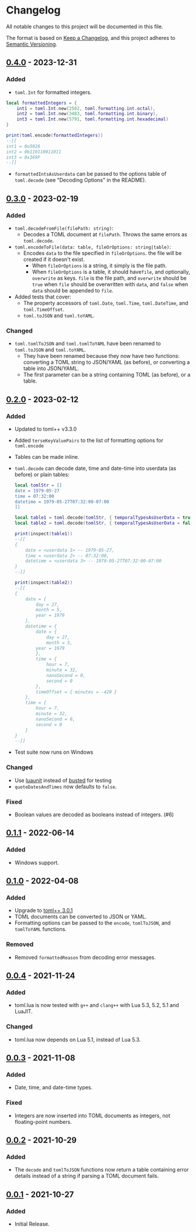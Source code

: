 # Changelog

All notable changes to this project will be documented in this file.

The format is based on [Keep a Changelog](https://keepachangelog.com/en/1.0.0/),
and this project adheres to [Semantic Versioning](https://semver.org/spec/v2.0.0.html).

## [0.4.0](https://github.com/LebJe/toml.lua/releases/tag/0.4.0) - 2023-12-31

### Added

-   `toml.Int` for formatted integers.

```lua
local formattedIntegers = {
	int1 = toml.Int.new(2582, toml.formatting.int.octal),
	int2 = toml.Int.new(3483, toml.formatting.int.binary),
	int3 = toml.Int.new(5791, toml.formatting.int.hexadecimal)
}

print(toml.encode(formattedIntegers))
--[[
int1 = 0o5026
int2 = 0b110110011011
int3 = 0x169F
--]]
```

-   `formattedIntsAsUserdata` can be passed to the options table of `toml.decode` (see "Decoding Options" in the README).

## [0.3.0](https://github.com/LebJe/toml.lua/releases/tag/0.3.0) - 2023-02-19

### Added

-   `toml.decodeFromFile(filePath: string)`:
    -   Decodes a TOML document at `filePath`. Throws the same errors as `toml.decode`.
-   `toml.encodeToFile(data: table, fileOrOptions: string|table)`:
    -   Encodes `data` to the file specified in `fileOrOptions`. the file will be created if it doesn't exist.
        -   When `fileOrOptions` is a string, it simply is the file path.
        -   When `fileOrOptions` is a table, it should have`file`, and optionally, `overwrite` as keys. `file` is the file path, and `overwrite` should be `true` when `file` should be overwritten with `data`, and `false` when `data` should be appended to `file`.
-   Added tests that cover:
    -   The property accessors of `toml.Date`, `toml.Time`, `toml.DateTime`, and `toml.TimeOffset`.
    -   `toml.toJSON` and `toml.toYAML`.

### Changed

-   `toml.tomlToJSON` and `toml.tomlToYAML` have been renamed to `toml.toJSON` and `toml.toYAML`.
    -   They have been renamed because they now have two functions: converting a TOML string to JSON/YAML (as before), or converting a table into JSON/YAML.
    -   The first parameter can be a string containing TOML (as before), or a table.

## [0.2.0](https://github.com/LebJe/toml.lua/releases/tag/0.2.0) - 2023-02-12

### Added

-   Updated to toml++ v3.3.0
-   Added `terseKeyValuePairs` to the list of formatting options for `toml.encode`
-   Tables can be made inline.
-   `toml.decode` can decode date, time and date-time into userdata (as before) or plain tables:

    ```lua
    local tomlStr = [[
    date = 1979-05-27
    time = 07:32:00
    datetime = 1979-05-27T07:32:00-07:00
    ]]

    local table1 = toml.decode(tomlStr, { temporalTypesAsUserData = true })
    local table2 = toml.decode(tomlStr, { temporalTypesAsUserData = false })

    print(inspect(table1))
    --[[
    {
    	date = <userdata 1> -- 1979-05-27,
    	time = <userdata 2> -- 07:32:00,
    	datetime = <userdata 3> -- 1979-05-27T07:32:00-07:00
    }
    --]]

    print(inspect(table2))
    --[[
    {
    	date = {
    		day = 27,
    		month = 5,
    		year = 1979
    	},
    	datetime = {
    		date = {
    			day = 27,
    			month = 5,
    		year = 1979
    		},
    		time = {
    			hour = 7,
    			minute = 32,
    			nanoSecond = 0,
    			second = 0
    		},
    		timeOffset = { minutes = -420 }
    	},
    	time = {
    		hour = 7,
    		minute = 32,
    		nanoSecond = 0,
    		second = 0
    	}
    }
    --]]
    ```

-   Test suite now runs on Windows

### Changed

-   Use [luaunit](https://github.com/bluebird75/luaunit) instead of [busted](https://github.com/lunarmodules/busted) for testing
-   `quoteDatesAndTimes` now defaults to `false`.

### Fixed

-   Boolean values are decoded as booleans instead of integers. (#6)

## [0.1.1](https://github.com/LebJe/toml.lua/releases/tag/0.1.1) - 2022-06-14

### Added

-   Windows support.

## [0.1.0](https://github.com/LebJe/toml.lua/releases/tag/0.1.0) - 2022-04-08

### Added

-   Upgrade to [toml++ 3.0.1](https://github.com/marzer/tomlplusplus/releases/tag/v3.0.1)
-   TOML documents can be converted to JSON or YAML.
-   Formatting options can be passed to the `encode`, `tomlToJSON`, and `tomlToYAML` functions.

### Removed

-   Removed `formattedReason` from decoding error messages.

## [0.0.4](https://github.com/LebJe/toml.lua/releases/tag/0.0.4) - 2021-11-24

### Added

-   toml.lua is now tested with `g++` and `clang++` with Lua 5.3, 5.2, 5.1 and LuaJIT.

### Changed

-   toml.lua now depends on Lua 5.1, instead of Lua 5.3.

## [0.0.3](https://github.com/LebJe/toml.lua/releases/tag/0.0.3) - 2021-11-08

### Added

-   Date, time, and date-time types.

### Fixed

-   Integers are now inserted into TOML documents as integers, not floating-point numbers.

## [0.0.2](https://github.com/LebJe/toml.lua/releases/tag/0.0.2) - 2021-10-29

### Added

-   The `decode` and `tomlToJSON` functions now return a table containing error details instead of a string if parsing a TOML document fails.

## [0.0.1](https://github.com/LebJe/toml.lua/releases/tag/0.0.1) - 2021-10-27

### Added

-   Initial Release.
